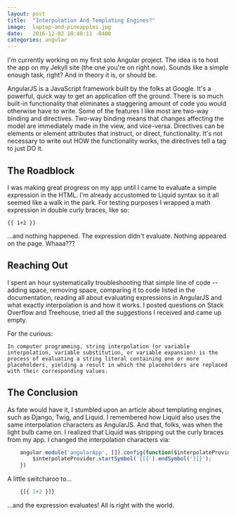 ```yaml
---
layout: post
title:  "Interpolation And Templating Engines?"
image:  laptop-and-pineapples.jpg
date:   2016-12-02 10:40:11 -0400
categories: angular
---
```

I'm currently working on my first solo Angular project. The idea is to host the app on my Jekyll site (the one you're on right now). Sounds like a simple enough task, right? And in theory it is, or should be.

AngularJS is a JavaScript framework built by the folks at Google. It's a powerful, quick way to get an application off the ground. There is so much built-in functionality that eliminates a staggering amount of code you would otherwise have to write. Some of the features I like most are two-way binding and directives. Two-way binding means that changes affecting the model are immediately made in the view, and vice-versa. Directives can be elements or element attributes that instruct, or direct, functionality. It's not necessary to write out HOW the functionality works, the directives tell a tag to just DO it.

## The Roadblock

I was making great progress on my app until I came to evaluate a simple expression in the HTML. I'm already accustomed to Liquid syntax so it all seemed like a walk in the park. For testing purposes I wrapped a math expression in double curly braces, like so:

```liquid
{{ 1+2 }}
```

...and nothing happened. The expression didn't evaluate. Nothing appeared on the page. Whaaa???

## Reaching Out

I spent an hour systematically troubleshooting that simple line of code -- adding space, removing space, comparing it to code listed in the documentation, reading all about evaluating expressions in AngularJS and what exactly interpolation is and how it works. I posted questions on Stack Overflow and Treehouse, tried all the suggestions I received and came up empty.

For the curious:

    In computer programming, string interpolation (or variable interpolation, variable substitution, or variable expansion) is the process of evaluating a string literal containing one or more placeholders, yielding a result in which the placeholders are replaced with their corresponding values.

## The Conclusion

As fate would have it, I stumbled upon an article about templating engines, such as Django, Twig, and Liquid. I remembered how Liquid also uses the same interpolation characters as AngularJS. And that, folks, was when the light bulb came on. I realized that Liquid was stripping out the curly braces from my app. I changed the interpolation characters via:

```javascript
    angular.module('angularApp', []).config(function($interpolateProvider){
        $interpolateProvider.startSymbol('{[{').endSymbol('}]}');
    })
```

A little switcharoo to...

```javascript
    {[{ 1+2 }]}
```

...and the expression evaluates! All is right with the world.
